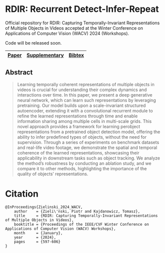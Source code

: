 # **RDIR**: Recurrent Detect-Infer-Repeat

Official repository for RDIR: Capturing Temporally-Invariant Representations of Multiple Objects in Videos accepted at the Winter Conference on Applications of Computer Vision (WACV) 2024 (Workshops).

Code will be released soon.

| [Paper](https://openaccess.thecvf.com/content/WACV2024W/Pretrain/papers/Zielinski_RDIR_Capturing_Temporally-Invariant_Representations_of_Multiple_Objects_in_Videos_WACVW_2024_paper.pdf) | [Supplementary](https://openaccess.thecvf.com/content/WACV2024W/Pretrain/papers/Zielinski_RDIR_Capturing_Temporally-Invariant_Representations_of_Multiple_Objects_in_Videos_WACVW_2024_paper.pdf) | [Bibtex](#citation) |
| :---: | :---: | :---: |

## Abstract

> Learning temporally coherent representations of multiple objects in videos is crucial for understanding their complex dynamics and interactions over time. In this paper, we present a deep generative neural network, which can learn such representations by leveraging pretraining. Our model builds upon a scale-invariant structured autoencoder, extending it with a convolutional recurrent module to refine the learned representations through time and enable information sharing among multiple cells in multi-scale grids. This novel approach provides a framework for learning perobject representations from a pretrained object detection model, offering the ability to infer predefined types of objects, without the need for supervision. Through a series of experiments on benchmark datasets and real-life video footage, we demonstrate the spatial and temporal coherence of the learned representations, showcasing their applicability in downstream tasks such as object tracking. We analyze the method’s robustness by conducting an ablation study, and we compare it to other methods, highlighting the importance of the quality of objects’ representations.

# Citation
```
@InProceedings{Zielinski_2024_WACV,
    author    = {Zieli\'nski, Piotr and Kajdanowicz, Tomasz},
    title     = {RDIR: Capturing Temporally-Invariant Representations of Multiple Objects in Videos},
    booktitle = {Proceedings of the IEEE/CVF Winter Conference on Applications of Computer Vision (WACV) Workshops},
    month     = {January},
    year      = {2024},
    pages     = {597-606}
}
```
